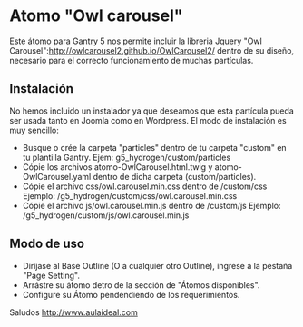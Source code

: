 # Atomo "Owl carousel"
Este átomo para Gantry 5 nos permite incluir la libreria Jquery "Owl Carousel":http://owlcarousel2.github.io/OwlCarousel2/ dentro de su diseño, necesario para el correcto funcionamiento de muchas partículas.

Instalación
-----------
No hemos incluido un instalador ya que deseamos que esta partícula pueda ser usada tanto en Joomla como en Wordpress. 
El modo de instalación es muy sencillo:

+ Busque o crée la carpeta "particles" dentro de tu carpeta "custom" en tu plantilla Gantry. Ejem: g5_hydrogen/custom/particles
+ Cópie los archivos atomo-OwlCarousel.html.twig y atomo-OwlCarousel.yaml dentro de dicha carpeta (custom/particles).
+ Cópie el archivo css/owl.carousel.min.css dentro de /custom/css Ejemplo:  /g5_hydrogen/custom/css/owl.carousel.min.css
+ Cópie el archivo js/owl.carousel.min.js dentro de /custom/js Ejemplo:  /g5_hydrogen/custom/js/owl.carousel.min.js

Modo de uso
-----------
+ Diríjase al Base Outline (O a cualquier otro Outline), ingrese a la pestaña "Page Setting". 
+ Arrástre su átomo detro de la sección de "Átomos disponibles". 
+ Configure su Átomo pendendiendo de los requerimientos.

Saludos
http://www.aulaideal.com

